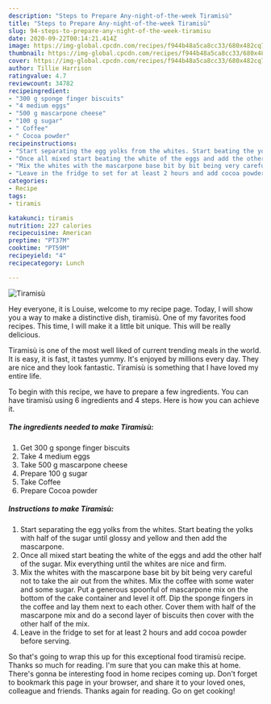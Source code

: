 ```yaml
---
description: "Steps to Prepare Any-night-of-the-week Tiramisù"
title: "Steps to Prepare Any-night-of-the-week Tiramisù"
slug: 94-steps-to-prepare-any-night-of-the-week-tiramisu
date: 2020-09-22T00:14:21.414Z
image: https://img-global.cpcdn.com/recipes/f944b48a5ca8cc33/680x482cq70/tiramisu-recipe-main-photo.jpg
thumbnail: https://img-global.cpcdn.com/recipes/f944b48a5ca8cc33/680x482cq70/tiramisu-recipe-main-photo.jpg
cover: https://img-global.cpcdn.com/recipes/f944b48a5ca8cc33/680x482cq70/tiramisu-recipe-main-photo.jpg
author: Tillie Harrison
ratingvalue: 4.7
reviewcount: 34782
recipeingredient:
- "300 g sponge finger biscuits"
- "4 medium eggs"
- "500 g mascarpone cheese"
- "100 g sugar"
- " Coffee"
- " Cocoa powder"
recipeinstructions:
- "Start separating the egg yolks from the whites. Start beating the yolks with half of the sugar until glossy and yellow and then add the mascarpone."
- "Once all mixed start beating the white of the eggs and add the other half of the sugar. Mix everything until the whites are nice and firm."
- "Mix the whites with the mascarpone base bit by bit being very careful not to take the air out from the whites. Mix the coffee with some water and some sugar. Put a generous spoonful of mascarpone mix on the bottom of the cake container and level it off. Dip the sponge fingers in the coffee and lay them next to each other. Cover them with half of the mascarpone mix and do a second layer of biscuits then cover with the other half of the mix."
- "Leave in the fridge to set for at least 2 hours and add cocoa powder before serving."
categories:
- Recipe
tags:
- tiramis

katakunci: tiramis 
nutrition: 227 calories
recipecuisine: American
preptime: "PT37M"
cooktime: "PT59M"
recipeyield: "4"
recipecategory: Lunch

---
```



![Tiramisù](https://img-global.cpcdn.com/recipes/f944b48a5ca8cc33/680x482cq70/tiramisu-recipe-main-photo.jpg)

Hey everyone, it is Louise, welcome to my recipe page. Today, I will show you a way to make a distinctive dish, tiramisù. One of my favorites food recipes. This time, I will make it a little bit unique. This will be really delicious.

Tiramisù is one of the most well liked of current trending meals in the world. It is easy, it is fast, it tastes yummy. It's enjoyed by millions every day. They are nice and they look fantastic. Tiramisù is something that I have loved my entire life.




To begin with this recipe, we have to prepare a few ingredients. You can have tiramisù using 6 ingredients and 4 steps. Here is how you can achieve it.

<!--inarticleads1-->

##### The ingredients needed to make Tiramisù:

1. Get 300 g sponge finger biscuits
1. Take 4 medium eggs
1. Take 500 g mascarpone cheese
1. Prepare 100 g sugar
1. Take  Coffee
1. Prepare  Cocoa powder




<!--inarticleads2-->

##### Instructions to make Tiramisù:

1. Start separating the egg yolks from the whites. Start beating the yolks with half of the sugar until glossy and yellow and then add the mascarpone.
1. Once all mixed start beating the white of the eggs and add the other half of the sugar. Mix everything until the whites are nice and firm.
1. Mix the whites with the mascarpone base bit by bit being very careful not to take the air out from the whites. Mix the coffee with some water and some sugar. Put a generous spoonful of mascarpone mix on the bottom of the cake container and level it off. Dip the sponge fingers in the coffee and lay them next to each other. Cover them with half of the mascarpone mix and do a second layer of biscuits then cover with the other half of the mix.
1. Leave in the fridge to set for at least 2 hours and add cocoa powder before serving.




So that's going to wrap this up for this exceptional food tiramisù recipe. Thanks so much for reading. I'm sure that you can make this at home. There's gonna be interesting food in home recipes coming up. Don't forget to bookmark this page in your browser, and share it to your loved ones, colleague and friends. Thanks again for reading. Go on get cooking!
